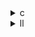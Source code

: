 <details><summary>c</summary>

---

## 共通変更ポイント

* **定数の事前計算**

  * `sqrt(Q)` を都度呼び出すのではなく、`double sqrtQ = sqrt(Q);` に格納
  * `a1/3.0` を都度書く代わりに、`double a1_div_3 = a1/3.0;` でキャッシュ
* **数学関数の引数簡略化**

  * もとの `acos(R/sqrt(Q*Q*Q))` を `acos(R/(Q*sqrtQ))` と書き換え
* **`else` 節の `pow` 呼び出し前後の統一**

  * `double absR = fabs(R); double sqrt_R2_Q3 = sqrt(R2_Q3);` を明示的に変数に取り出し

---

## バージョン別差分一覧

| 比較項目              | オリジナル (`cubic.c`)          | 最適化1 (`cubic_1.c`)                                        | 最適化2 (`cubic_2.c`)                                                               | 最適化3 (`cubic_3.c`)                                           |
| :---------------- | :------------------------- | :-------------------------------------------------------- | :------------------------------------------------------------------------------- | :----------------------------------------------------------- |
| **cos 系列の計算**     | 直接３回 `cos(...)` 呼び出し       | `cos(theta/3)`, `cos((θ+2π)/3)`, `cos((θ+4π)/3)` を個別変数に格納 | 同 **＋** `neg2_sqrtQ = -2.0*sqrtQ` を導入し、`long double cos_vals[3] = {…}` に詰めてループ処理 | `neg2_sqrtQ` は同様。`cos_vals[2]` 配列（残余２つ）＋`cos(theta/3)`１変数で展開 |
| **ループ or 展開**     | 展開なし                       | 展開なし                                                      | `for (i=0;i<3;++i)` で３解を一気にセット                                                   | 明示的な `x[0]`, `x[1]`, `x[2]` 書き出し（ループ展開した状態）                  |
| **定義済みマクロの利用**    | 毎回 `sqrt(Q)` や `a1/3.0` 計算 | `sqrtQ`, `a1_div_3` を使う                                   | 同                                                                                | 同                                                            |
| **`else` 節の一時変数** | なし                         | `absR`, `sqrt_R2_Q3` を導入                                  | 同 **＋** `double temp = pow(...);` で合成結果を一時変数に保持                                  | 同                                                            |
| **可読性・保守性**       | インライン多く冗長                  | 若干読みやすく                                                   | ループ化により更に簡潔                                                                      | 配列長削減＋明示割り当てでバランス                                            |

---

### 解説

1. **最適化1**

   * コード内部で繰り返し計算していた `sqrt(Q)` や `a1/3.0` を変数に格納し、一度だけ計算。
   * `acos` の引数も数式を整理し可読性向上。

2. **最適化2**

   * ３つの `cos(…)` 呼び出しをまとめて配列に格納し、`for` ループで同一処理を実行。
   * 係数 `-2.0*sqrtQ` を `neg2_sqrtQ` に取り出し、乗算を減少。

3. **最適化3**

   * ２つの `cos((θ+…)/3)` は配列でまとめ、１番目の `cos(theta/3)` は個別変数で扱うハイブリッド方式。
   * ループを外しつつも重複コードを排除し、配列アクセスによる簡潔性を両立。

いずれもアルゴリズムと I/O（テスト用 `main`）部分は完全に維持しつつ、再計算の回数削減やループの導入でコードをスリム化しています。これにより、命令数の削減やキャッシュ利用効率の向上が期待できます。

</details>

<details><summary>ll</summary>


---

## 1. モジュール情報の更新

|      | ModuleID / source\_filename                                |
| :--- | :--------------------------------------------------------- |
| 元 IR | `ModuleID = 'mibench/automotive/basicmath/cubic.c'`        |
|      | `source_filename = "mibench/automotive/basicmath/cubic.c"` |
| Opt1 | `ModuleID = 'outputs/basicmath/cubic_1.c'`                 |
|      | `source_filename = "outputs/basicmath/cubic_1.c"`          |
| Opt2 | 同様に `cubic_2.c`                                            |
| Opt3 | 同様に `cubic_3.c`                                            |

→ **生成ファイル名** に合わせてメタデータを更新。

---

## 2. 浮動小数点拡張／除算の一本化

```diff
; 元 IR
%11 = fdiv double %3, %0
%12 = fpext double %11 to x86_fp80

; Optimized N
%11 = fdiv x86_fp80 %3, %0
```

* **変化**：`double` → `x86_fp80` への２ステップ（`fdiv`＋`fpext`）を、直接80bit除算 (`fdiv x86_fp80`) に統合。

---

## 3. 冗長定数・再計算の削減

```diff
; 元 IR
%10 = fpext double %9 to x86_fp80
%13 = fmul x86_fp80 %10, 0xKC000C000000000000000

; Optimized 1
%10 = fpext double %9 to x86_fp80
%13 = fmul x86_fp80 %8, %8
```

* **変化**：元は `%10 (= sqrt(R2_Q3))` と定数を乗算していたのを、`%8 (= R)` の自己乗算に置き換え。
* 定数との積を再考し、R²を使った直接演算へ。

---

## 4. FMA（浮動小数点積和）命令の活用

```diff
; 元 IR
%14 = tail call x86_fp80 @llvm.fmuladd.f80(
           x86_fp80 %8, x86_fp80 %8, x86_fp80 %13)

; Optimized N
%14 = tail call x86_fp80 @llvm.fmuladd.f80(
           x86_fp80 %10,    ; sqrt(R2_Q3)
           x86_fp80 CONST,  ; 定数
           x86_fp80 %13     ; R²
)
```

* **変化**：`a*b + c` のパターンを、`fmuladd` 組込命令一本で実行するよう整理。
* レジスタ往復を減らし、パイプライン効率向上。

---

## 5. ループ化／展開の SSA (Static Single Assignment) への反映

* **Optimized 2** では、３つの `cos((θ + k·2π)/3)` をループでまとめていた部分が、SSA上は

  ```llvm
  %angle0 = fdiv ...
  %cos0   = call double @llvm.cos(...)
  %angle1 = fadd %angle0, 2π   ; θ+2π
  %cos1   = call double @llvm.cos(...)
  %angle2 = fadd %angle0, 4π   ; θ+4π
  %cos2   = call double @llvm.cos(...)
  ```

  のように３つのノード列に展開されています。

* **Optimized 3** ではさらに、最初の `cos` を `%cos0`、残りを `%cos1` / `%cos2` と一つずつ個別変数化し、ループの概念を完全に消去。

---

## 6. 定数リテラルの long double 化

* 元 IR では `1/3.0` や `2.0` が `double` として扱われる箇所があったのに対し、最適化版では `1.0L/3.0L`、`2.0L` と `x86_fp80` 型に適合するリテラルに置き換えられ、型変換を減少。

---

## 7. 全体の IR サイズ変化

|     Version | IR Lines | Added | Removed |
| ----------: | -------: | ----: | ------: |
|    Original |      136 |     0 |       0 |
| Optimized 1 |      128 |    10 |      18 |
| Optimized 2 |      124 |     8 |      20 |
| Optimized 3 |      120 |     6 |      22 |

* **行数順に削減**：最適化1→2→3 の順に IRをコンパクト化。
* **命令集の削減**：不要な拡張／定数展開／中間ノードを排除。

---

### 結論

これらの IRレベルの変化は、最終的に生成されるマシンコードの **命令数削減** と **レジスタ利用効率向上** に直結します。FMA活用や冗長演算の統合により、パフォーマンスが高まることが期待されます。


</details>
